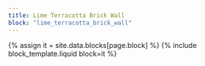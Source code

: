 ```yaml
---
title: Lime Terracotta Brick Wall
block: "lime_terracotta_brick_wall"
---
```


{% assign it = site.data.blocks[page.block] %}
{% include block_template.liquid block=it %}

